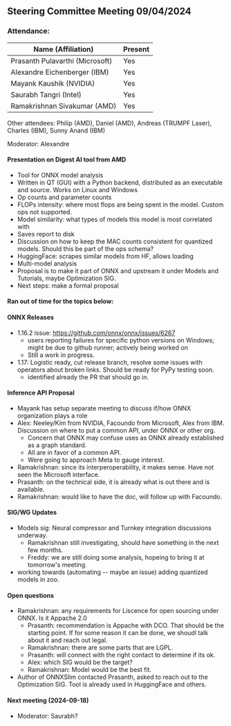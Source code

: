 ## Steering Committee Meeting 09/04/2024

### Attendance:

| Name (Affiliation)              | Present  |
| ------------------------------- | -------- |
| Prasanth Pulavarthi (Microsoft) | Yes |
| Alexandre Eichenberger (IBM)    | Yes |
| Mayank Kaushik (NVIDIA)         | Yes |
| Saurabh Tangri (Intel)          | Yes |
| Ramakrishnan Sivakumar (AMD)    | Yes |

Other attendees: Philip (AMD), Daniel (AMD), Andreas (TRUMPF Laser), Charles (IBM), Sunny Anand (IBM)

Moderator: Alexandre

#### Presentation on Digest AI tool from AMD
  - Tool for ONNX model analysis
  - Written in QT (GUI) with a Python backend, distributed as an executable and source. Works on Linux and Windows
  - Op counts and parameter counts
  - FLOPs intensity: where most flops are being spent in the model. Custom ops not supported.
  - Model similarity: what types of models this model is most correlated with
  - Saves report to disk
  - Discussion on how to keep the MAC counts consistent for quantized models. Should this be part of the ops schema?
  - HuggingFace: scrapes similar models from HF, allows loading
  - Multi-model analysis
  - Proposal is to make it part of ONNX and upstream it under Models and Tutorials, maybe Optimization SIG.
  - Next steps: make a formal proposal

#### Ran out of time for the topics below:

#### ONNX Releases
  - 1.16.2 issue: https://github.com/onnx/onnx/issues/6267
    - users reporting failures for specific python versions on Windows; might be due to github runner; actively being worked on
    - Still a work in progress.
  - 1.17: Logistic ready, cut release branch, resolve some issues with operators about broken links. Should be ready for PyPy testing soon.
    - identified already the PR that should go in.

#### Inference API Proposal
  - Mayank has setup separate meeting to discuss if/how ONNX organization plays a role
  - Alex: Neeley/Kim from NVIDIA, Facoundo from Microsoft, Alex from IBM. Discussion on where to put a common API, under ONNX or other org.
    - Concern that ONNX may confuse uses as ONNX already established as a graph standard.
    - All are in favor of a common API.
    - Were going to approach Meta to gauge interest.
  - Ramakrishnan: since its interperoperability, it makes sense. Have not seen the Microsoft interface.
  - Prasanth: on the technical side, it is already what is out there and is available.
  - Ramakrishnan: would like to have the doc, will follow up with Facoundo.

#### SIG/WG Updates
  - Models sig: Neural compressor and Turnkey integration discussions underway.
    - Ramakrishnan still investigating, should have something in the next few months.
    - Freddy: we are still doing some analysis, hopeing to bring it at tomorrow's meeting. 
  - working towards (automating -- maybe an issue) adding quantized models in zoo.

#### Open questions
  - Ramakrishnan: any requirements for Liscence for open sourcing under ONNX. Is it Appache 2.0
    - Prasanth: recommendation is Appache with DCO. That should be the starting point. If for some reason it can be done, we shoudl talk about it and reach out legal.
    - Ramakrishnan: there are some parts that are LGPL.
    - Prasanth: will connect with the right contact to determine if its ok.
    - Alex: which SIG would be the target?
    - Ramakrishnan: Model would be the best fit.
  - Author of ONNXSlim contacted Prasanth, asked to reach out to the Optimization SIG. Tool is already used in HuggingFace and others.
    
#### Next meeting (2024-09-18)
 - Moderator: Saurabh?
